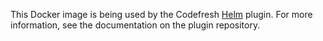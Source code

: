 This Docker image is being used by the Codefresh [Helm](https://helm.sh) plugin.
For more information, see the documentation on the plugin repository.
